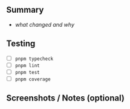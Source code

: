 ## Summary

- _what changed and why_

## Testing

- [ ] `pnpm typecheck`
- [ ] `pnpm lint`
- [ ] `pnpm test`
- [ ] `pnpm coverage`

## Screenshots / Notes (optional)
